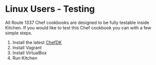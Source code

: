 Linux Users - Testing
==============
All Route 1337 Chef cookbooks are designed to be fully testable inside Kitchen. If you would like to test this Chef cookbook you can with a few simple steps.

1. Install the latest [ChefDK](https://downloads.chef.io/chefdk)
2. Install Vagrant
3. Install VirtualBox
4. Run Kitchen
